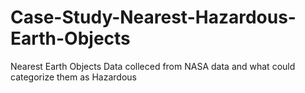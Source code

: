 # Case-Study-Nearest-Hazardous-Earth-Objects
Nearest Earth Objects Data colleced from NASA data and what could categorize them as Hazardous
